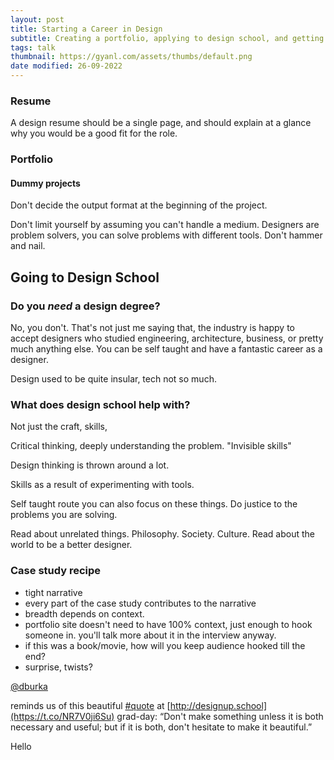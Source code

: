 ```yaml
---
layout: post
title: Starting a Career in Design
subtitle: Creating a portfolio, applying to design school, and getting jobs, internships or freelance projects
tags: talk
thumbnail: https://gyanl.com/assets/thumbs/default.png
date modified: 26-09-2022
---
```


### Resume

A design resume should be a single page, and should explain at a glance why you would be a good fit for the role.

### Portfolio


#### Dummy projects

Don't decide the output format at the beginning of the project.

Don't limit yourself by assuming you can't handle a medium. Designers are problem solvers, you can solve problems with different tools. Don't hammer and nail.

## Going to Design School

### Do you *need* a design degree?

No, you don't. That's not just me saying that, the industry is happy to accept designers who studied engineering, architecture, business, or pretty much anything else. You can be self taught and have a fantastic career as a designer.

Design used to be quite insular, tech not so much. 

### What does design school help with?

Not just the craft, skills, 

Critical thinking, deeply understanding the problem. "Invisible skills"

Design thinking is thrown around a lot. 

Skills as a result of experimenting with tools. 

Self taught route you can also focus on these things. Do justice to the problems you are solving. 

Read about unrelated things. Philosophy. Society. Culture. Read about the world to be a better designer. 

### Case study recipe

- tight narrative
- every part of the case study contributes to the narrative
- breadth depends on context.
- portfolio site doesn't need to have 100% context, just enough to hook someone in. you'll talk more about it in the interview anyway. 
- if this was a book/movie, how will you keep audience hooked till the end? 
- surprise, twists?


[@dburka](https://twitter.com/dburka)

reminds us of this beautiful [#quote](https://twitter.com/hashtag/quote?src=hashtag_click) at [http://designup.school](https://t.co/NR7V0ji6Su) grad-day: “Don't make something unless it is both necessary and useful; but if it is both, don't hesitate to make it beautiful.”

Hello
